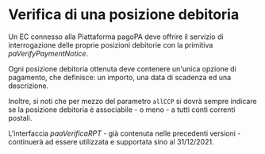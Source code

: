 Verifica di una posizione debitoria
===================================

Un EC connesso alla Piattaforma pagoPA deve offrire il servizio di interrogazione delle proprie posizioni  debitorie con la primitiva *paVerifyPaymentNotice*.

Ogni posizione debitoria ottenuta deve contenere un'unica opzione di pagamento, che definisce: un importo, una data di scadenza ed una descrizione.

Inoltre, si noti che per mezzo del parametro `allCCP` si dovrà sempre indicare se la posizione debitoria è associabile - o meno - a tutti conti correnti postali.

L'interfaccia *paaVerificaRPT* - già contenuta nelle precedenti versioni - continuerà ad essere utilizzata e supportata sino al 31/12/2021.
